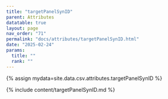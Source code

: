 ```yaml
---
title: "targetPanelSynID"
parent: Attributes
datatable: true
layout: page
nav_order: "71"
permalink: "docs/attributes/targetPanelSynID.html"
date: "2025-02-24"
params:
  title: ""
  rank: ""
---
```

{% assign mydata=site.data.csv.attributes.targetPanelSynID %} 

{% include content/targetPanelSynID.md %}
